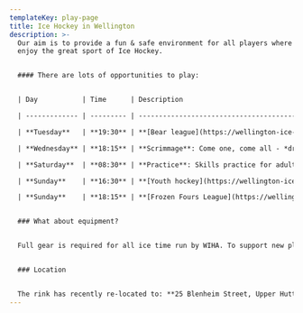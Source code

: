 ```yaml
---
templateKey: play-page
title: Ice Hockey in Wellington
description: >-
  Our aim is to provide a fun & safe environment for all players where they can
  enjoy the great sport of Ice Hockey. 


  #### There are lots of opportunities to play:


  | Day           | Time      | Description                                                                                                                                                                       |

  | ------------- | --------- | --------------------------------------------------------------------------------------------------------------------------------------------------------------------------------- |

  | **Tuesday**   | **19:30** | **[Bear league](https://wellington-ice-hockey.netlify.app/bear)**: For players who are just starting out - *registration required*                                                |

  | **Wednesday** | **18:15** | **Scrimmage**: Come one, come all - *drop-ins welcome*                                                                                                                            |

  | **Saturday**  | **08:30** | **Practice**: Skills practice for adult beginners and Bear League players, run by Michael Chrobak - *drop-ins welcome*                                                            |

  | **Sunday**    | **16:30** | **[Youth hockey](https://wellington-ice-hockey.netlify.app/youth)**: Practices and games for youth - *new player drop-ins welcome, registration requried for ongoing*             |

  | **Sunday**    | **18:15** | **[Frozen Fours League](https://wellington-ice-hockey.netlify.app/frozen)**: A slightly faster league for players with at least 1 or 2 years experience - *registration required* |


  ### What about equipment?


  Full gear is required for all ice time run by WIHA. To support new players joining this great sport, we have a large selection of gear available to borrow for players of all ages and sizes - please get in touch and we'll see if we can sort you out some gear.


  ### Location


  The rink has recently re-located to: **25 Blenheim Street, Upper Hutt 5018.**
---
```

